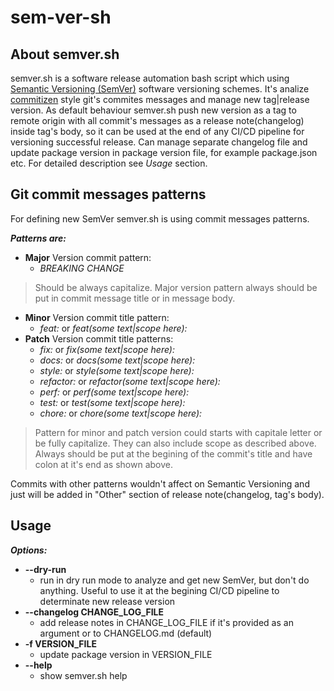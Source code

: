# sem-ver-sh
## About semver.sh
semver.sh is a software release automation bash script which using [Semantic Versioning (SemVer)](https://semver.org/) software versioning schemes. 
It's analize [commitizen](https://github.com/commitizen) style git's commites messages and manage new tag|release version. 
As default behaviour semver.sh push new version as a tag to remote origin with all commit's messages as a release note(changelog) inside tag's body, so it can be used at the end of any CI/CD pipeline for versioning successful release.
Can manage separate changelog file and update package version in package version file, for example package.json etc. For detailed description see *Usage* section.
## Git commit messages patterns
For defining new SemVer semver.sh is using commit messages patterns. 

***Patterns are:***
- **Major** Version commit pattern:
  - *BREAKING CHANGE*

> Should be always capitalize. Major version pattern always should be put in commit message title or in message body.

- **Minor** Version commit title pattern:
  - *feat:* or *feat(some text|scope here):*
- **Patch** Version commit title patterns: 
  - *fix:* or *fix(some text|scope here):*
  - *docs:* or *docs(some text|scope here):*
  - *style:* or *style(some text|scope here):*
  - *refactor:* or *refactor(some text|scope here):*
  - *perf:* or *perf(some text|scope here):*
  - *test:* or *test(some text|scope here):*
  - *chore:* or *chore(some text|scope here):*

> Pattern for minor and patch version could starts with capitale letter or be fully capitalize. They can also include scope as described above.  Always should be put at the begining of the commit's title and have colon at it's end as shown above.

Commits with other patterns wouldn't affect on Semantic Versioning and just will be added in "Other" section of release note(changelog, tag's body).
## Usage
***Options:***
- **--dry-run**
  - run in dry run mode to analyze and get new SemVer, but don't do anything. Useful to use it at the begining CI/CD pipeline to determinate new release version
- **--changelog CHANGE_LOG_FILE**
  - add release notes in CHANGE_LOG_FILE if it's provided as an argument or to CHANGELOG.md (default)
- **-f VERSION_FILE**
  - update package version in VERSION_FILE
- **--help**
  - show semver.sh help
